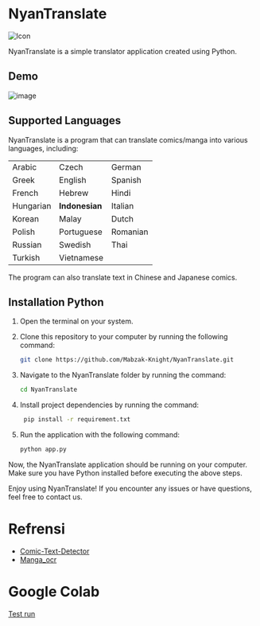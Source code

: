 # NyanTranslate
![Icon](https://github.com/Mabzak-Knight/NyanTranslate/assets/56875726/b003fabd-da1d-4786-a8b0-83b33572b0c4)

NyanTranslate is a simple translator application created using Python.

## Demo
![image](https://github.com/Mabzak-Knight/NyanTranslate/assets/56875726/34d1c467-4f7e-4bfb-a7b4-4531919159ae)

## Supported Languages
NyanTranslate is a program that can translate comics/manga into various languages, including:

|       |     |   |
| -------------- | ------------ | ---------- |
| Arabic          | Czech        | German     |
| Greek          | English      | Spanish    |
| French         | Hebrew       | Hindi      |
| Hungarian      | **Indonesian** | Italian   |
| Korean         | Malay        | Dutch      |
| Polish         | Portuguese   | Romanian   |
| Russian        | Swedish      | Thai       |
| Turkish        | Vietnamese   |

The program can also translate text in Chinese and Japanese comics.

## Installation Python

1. Open the terminal on your system.

2. Clone this repository to your computer by running the following command:

    ```bash
    git clone https://github.com/Mabzak-Knight/NyanTranslate.git
    ```

3. Navigate to the NyanTranslate folder by running the command:

    ```bash
    cd NyanTranslate
    ```

4. Install project dependencies by running the command:

    ```bash
     pip install -r requirement.txt
    ```

5. Run the application with the following command:

    ```bash
    python app.py
    ```

Now, the NyanTranslate application should be running on your computer. Make sure you have Python installed before executing the above steps.

Enjoy using NyanTranslate! If you encounter any issues or have questions, feel free to contact us.

# Refrensi
- [Comic-Text-Detector](https://github.com/kha-white/comic-text-detector/)
- [Manga_ocr](https://github.com/kha-white/manga-ocr)

# Google Colab
[Test run](https://colab.research.google.com/drive/1VYGrG1XeBse_iUM4QfQHpbL7l0nyzQox?usp=sharing)


